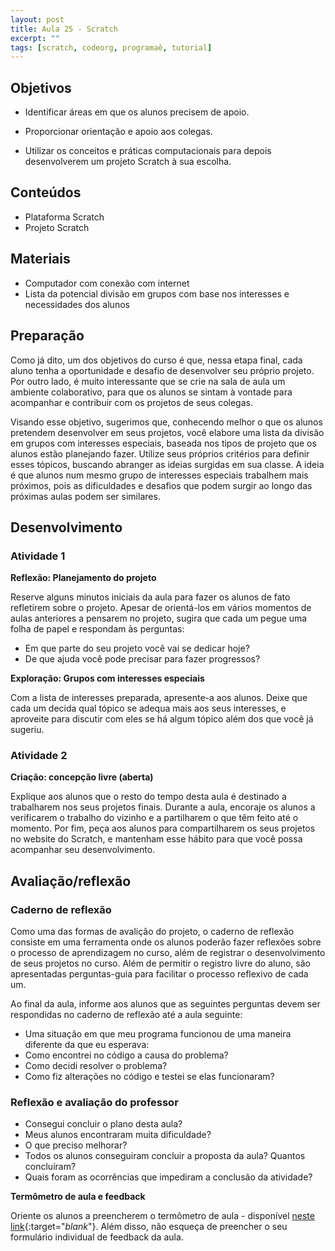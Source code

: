 ```yaml
---
layout: post
title: Aula 25 - Scratch
excerpt: ""
tags: [scratch, codeorg, programaê, tutorial]
---
```


## Objetivos

- Identificar áreas em que os alunos precisem de apoio.

- Proporcionar orientação e apoio aos colegas.

- Utilizar os conceitos e práticas computacionais para depois desenvolverem um projeto Scratch à sua escolha.


## Conteúdos

- Plataforma Scratch
- Projeto Scratch

## Materiais

- Computador com conexão com internet
- Lista da potencial divisão em grupos com base nos interesses e necessidades dos alunos

## Preparação

Como já dito, um dos objetivos do curso é que, nessa etapa final, cada aluno tenha a oportunidade e desafio de desenvolver seu próprio projeto. Por outro lado, é muito interessante que se crie na sala de aula um ambiente colaborativo, para que os alunos se sintam à vontade para acompanhar e contribuir com os projetos de seus colegas.

Visando esse objetivo, sugerimos que, conhecendo melhor o que os alunos pretendem desenvolver em seus projetos, você elabore uma lista da divisão em grupos com interesses especiais, baseada nos tipos de projeto que os alunos estão planejando fazer. Utilize seus próprios critérios para definir esses tópicos, buscando abranger as ideias surgidas em sua classe. A ideia é que alunos num mesmo grupo de interesses especiais trabalhem mais próximos, pois as dificuldades e desafios que podem surgir ao longo das próximas aulas podem ser similares.

## Desenvolvimento

### Atividade 1

**Reflexão: Planejamento do projeto**

Reserve alguns minutos iniciais da aula para fazer os alunos de fato refletirem sobre o projeto. Apesar de orientá-los em vários momentos de aulas anteriores a pensarem no projeto, sugira que cada um pegue uma folha de papel e respondam às perguntas:

-	Em que parte do seu projeto você vai se dedicar hoje?
-	De que ajuda você pode precisar para fazer progressos?

**Exploração: Grupos com interesses especiais**

Com a lista de interesses preparada, apresente-a aos alunos. Deixe que cada um decida qual tópico se adequa mais aos seus interesses, e aproveite para discutir com eles se há algum tópico além dos que você já sugeriu.

### Atividade 2

**Criação: concepção livre (aberta)**

Explique aos alunos que o resto do tempo desta aula é destinado a trabalharem nos seus projetos finais. Durante a aula, encoraje os alunos a verificarem o trabalho do vizinho e a partilharem o que têm feito até o momento. Por fim, peça aos alunos para compartilharem os seus projetos no website do Scratch, e mantenham esse hábito para que você possa acompanhar seu desenvolvimento.


## Avaliação/reflexão

### Caderno de reflexão

Como uma das formas de avalição do projeto, o caderno de reflexão consiste em uma ferramenta onde os alunos poderão fazer reflexões sobre o processo de aprendizagem no curso, além de registrar o desenvolvimento de seus projetos no curso.
Além de permitir o registro livre do aluno, são apresentadas perguntas-guia para facilitar o processo reflexivo de cada um.

Ao final da aula, informe aos alunos que as seguintes perguntas devem ser respondidas no caderno de reflexão até a aula seguinte:

- Uma situação em que meu programa funcionou de uma maneira diferente da que eu esperava:
- Como encontrei no código a causa do problema?
- Como decidi resolver o problema?
- Como fiz alterações no código e testei se elas funcionaram?



### Reflexão e avaliação do professor

 - Consegui concluir o plano desta aula?
 - Meus alunos encontraram muita dificuldade?
 - O que preciso melhorar?
 - Todos os alunos conseguiram concluir a proposta da aula? Quantos concluíram?
 - Quais foram as ocorrências que impediram a conclusão da atividade?

 **Termômetro de aula e feedback**

 Oriente os alunos a preencherem o termômetro de aula - disponível [neste link](http://goo.gl/FbZvEh){:target="_blank_"}. Além disso, não esqueça de preencher o seu formulário individual de feedback da aula.
